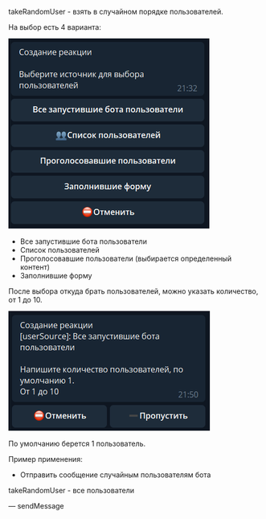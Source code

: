 
takeRandomUser - взять в случайном порядке пользователей.

На выбор есть 4 варианта:

![](./1.png)
 * Все запустившие бота пользователи
 * Список пользователей
 * Проголосовавшие пользователи (выбирается определенный контент)
 * Заполнившие форму

После выбора откуда брать пользователей, можно указать количество, от 1 до 10.

![](./2.png)

По умолчанию берется 1 пользователь.



Пример применения:
* Отправить сообщение случайным пользователям бота

takeRandomUser - все пользователи

— sendMessage





